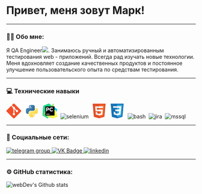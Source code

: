 # Привет, меня зовут Марк!

---

### 👨‍💻 Обо мне:

Я QA Engineer<img src="https://media.giphy.com/media/WUlplcMpOCEmTGBtBW/giphy.gif" width="30px">. Занимаюсь ручный и автоматизированным тестирования web - приложений.
Всегда рад изучать новые технологии. Меня вдохновляет создание качественных продуктов и постоянное улучшение пользовательского опыта по средствам тестирования. 

---

### 💻 Технические навыки

<div>
  <img src="https://github.com/devicons/devicon/blob/master/icons/git/git-original.svg" title="git" alt="git" width="40" height="40"/>&nbsp
  <img src="https://raw.githubusercontent.com/devicons/devicon/master/icons/python/python-original.svg" title="python" alt="python" width="40" height="40">&nbsp
  <img src="https://raw.githubusercontent.com/github/explore/d8574c7bce27faa27fb879bca56dfe351ee66efd/topics/pycharm/pycharm.png" title='pycharm' alt="pycharm logo" width="40" height="40"/>&nbsp
  <img src="https://raw.githubusercontent.com/detain/svg-logos/780f25886640cef088af994181646db2f6b1a3f8/svg/selenium-logo.svg" title="selenium" alt="selenium" width="40" height="40">&nbsp
  <img src="https://github.com/devicons/devicon/blob/master/icons/html5/html5-original.svg" title="html5" alt="html5" width="40" height="40"/>&nbsp
  <img src="https://github.com/devicons/devicon/blob/master/icons/css3/css3-original.svg" title="css" alt="css" width="40" height="40"/>&nbsp
  <img src="https://www.vectorlogo.zone/logos/gnu_bash/gnu_bash-icon.svg" title="bash" alt="bash" width="40" height="40"/>&nbsp
  <img src="https://www.vectorlogo.zone/logos/atlassian_jira/atlassian_jira-icon.svg" title="jira" alt="jira" width="40" height="40"/>&nbsp
  <img src="https://www.svgrepo.com/show/303229/microsoft-sql-server-logo.svg" title="mssql" alt="mssql" width="40" height="40"/>&nbsp

--- 

### 🤝 Социальные сети:

  <div id="badges">
  	<a href="https://t.me/mark_ponomarev" target="_blank">
      <img src="https://cdn-icons-png.flaticon.com/512/2111/2111646.png" width="40" height="40" alt="telegram group" />
    </a>
  	<a href="https://vk.com/mark_ponomarev" target="_blank">
      <img src="https://cdn-icons-png.flaticon.com/512/145/145813.png" width="40" height="40" alt="VK Badge"/>
    </a>
     <a href="https://www.linkedin.com/in/%D0%BC%D0%B0%D1%80%D0%BA-%D0%BF%D0%BE%D0%BD%D0%BE%D0%BC%D0%B0%D1%80%D0%B5%D0%B2-8977a3248/" target="_blank">
      <img src="https://cdn-icons-png.flaticon.com/512/2504/2504799.png" width="40" height="40" alt="linkedin" />
    </a>
  </div>

 ---

### ⚙️ GitHub статистика:
</div>
  <img align="left" src="http://github-readme-streak-stats.herokuapp.com?user=ponomarevmy&theme=dark&background=000000" alt="webDev's Github stats" />

